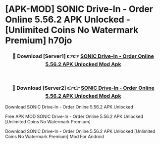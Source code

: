 # [APK-MOD] SONIC Drive-In - Order Online 5.56.2 APK Unlocked - [Unlimited Coins No Watermark Premium] h70jo



<div align="center">
<h3>🔴 Download [Server1] 👉👉 <a href="https://momento.my/?title=SONIC_Drive-In_-_Order_Online_5.56.2_APK_Unlocked">SONIC Drive-In - Order Online 5.56.2 APK Unlocked Mod Apk</a></h3><br>

<h3>🔴 Download [Server2] 👉👉 <a href="https://momento.my/?title=SONIC_Drive-In_-_Order_Online_5.56.2_APK_Unlocked">SONIC Drive-In - Order Online 5.56.2 APK Unlocked Mod Apk</a></h3>
</div>



Download SONIC Drive-In - Order Online 5.56.2 APK Unlocked 

Free APK MOD SONIC Drive-In - Order Online 5.56.2 APK Unlocked [Unlimited Coins No Watermark Premium]

Download SONIC Drive-In - Order Online 5.56.2 APK Unlocked [Unlimited Coins No Watermark Premium] Mod For Android
